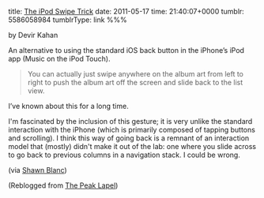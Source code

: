 title: [The iPod Swipe Trick](http://devirkahan.com/post/5525045066)
date: 2011-05-17
time: 21:40:07+0000
tumblr: 5586058984
tumblrType: link
%%%

by Devir Kahan

An alternative to using the standard iOS back button in the iPhone’s iPod app (Music on the iPod Touch).

> You can actually just swipe anywhere on the album art from left to right to push the album art off the screen and slide back to the list view.

I’ve known about this for a long time.

I'm fascinated by the inclusion of this gesture; it is very unlike the standard interaction with the iPhone (which is primarily composed of tapping buttons and scrolling). I think this way of going back is a remnant of an interaction model that (mostly) didn't make it out of the lab: one where you slide across to go back to previous columns in a navigation stack. I could be wrong.

(via [Shawn Blanc](http://shawnblanc.net/2011/05/devin-kahan-ipod-trick/))

(Reblogged from [The Peak Lapel](https://www.tumblr.com/blog/private_15649033?5525045066))
